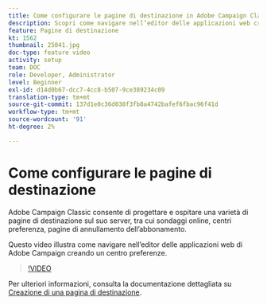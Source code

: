 ```yaml
---
title: Come configurare le pagine di destinazione in Adobe Campaign Classic
description: Scopri come navigare nell’editor delle applicazioni web creando un centro preferenze.
feature: Pagine di destinazione
kt: 1562
thumbnail: 25041.jpg
doc-type: feature video
activity: setup
team: DOC
role: Developer, Administrator
level: Beginner
exl-id: d14d0b67-dcc7-4cc8-b507-9ce389234c09
translation-type: tm+mt
source-git-commit: 137d1e0c36d038f3fb8a4742bafef6fbac96f41d
workflow-type: tm+mt
source-wordcount: '91'
ht-degree: 2%

---
```


# Come configurare le pagine di destinazione

Adobe Campaign Classic consente di progettare e ospitare una varietà di pagine di destinazione sul suo server, tra cui sondaggi online, centri preferenza, pagine di annullamento dell’abbonamento.

Questo video illustra come navigare nell’editor delle applicazioni web di Adobe Campaign creando un centro preferenze.

>[!VIDEO](https://video.tv.adobe.com/v/25041?quality=12)

Per ulteriori informazioni, consulta la documentazione dettagliata su [Creazione di una pagina di destinazione](https://docs.adobe.com/content/help/en/campaign-classic/using/designing-content/editing-html-content/creating-a-landing-page.html).
